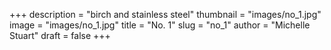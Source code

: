 +++
description = "birch and stainless steel"
thumbnail = "images/no_1.jpg"
image = "images/no_1.jpg"
title = "No. 1"
slug = "no_1"
author = "Michelle Stuart"
draft = false
+++
